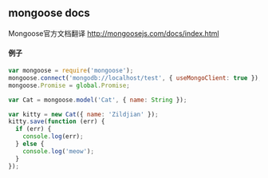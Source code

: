 ## mongoose docs
Mongoose官方文档翻译
http://mongoosejs.com/docs/index.html

#### 例子

```js
var mongoose = require('mongoose');
mongoose.connect('mongodb://localhost/test', { useMongoClient: true });
mongoose.Promise = global.Promise;

var Cat = mongoose.model('Cat', { name: String });

var kitty = new Cat({ name: 'Zildjian' });
kitty.save(function (err) {
  if (err) {
    console.log(err);
  } else {
    console.log('meow');
  }
});
```

